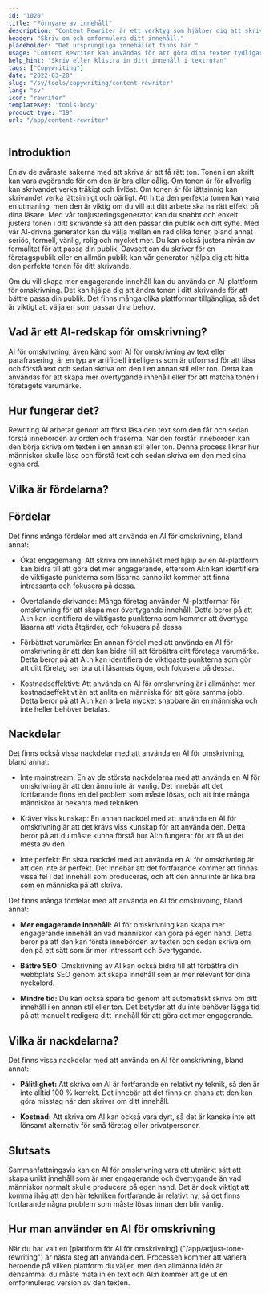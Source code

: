 ```yaml
---
id: "1020"
title: "Förnyare av innehåll"
description: "Content Rewriter är ett verktyg som hjälper dig att skriva om och parafrasera ditt innehåll. Det används ofta för att förbättra tydligheten i ditt skrivande eller för att göra ditt skrivande mer unikt. Content Rewriter kan också hjälpa dig att förbättra din SEO genom att skriva om ditt innehåll så att det innehåller dina målnyckelord."
header: "Skriv om och omformulera ditt innehåll."
placeholder: "Det ursprungliga innehållet finns här."
usage: "Content Rewriter kan användas för att göra dina texter tydligare eller mer unika, eller för att förbättra din SEO genom att skriva om ditt innehåll så att det innehåller dina målnyckelord."
help_hint: "Skriv eller klistra in ditt innehåll i textrutan"
tags: ["Copywriting"]
date: "2022-03-28"
slug: "/sv/tools/copywriting/content-rewriter"
lang: "sv"
icon: "rewriter"
templateKey: 'tools-body'
product_type: "19"
url: "/app/content-rewriter"
---
```


## Introduktion

En av de svåraste sakerna med att skriva är att få rätt ton. Tonen i en skrift kan vara avgörande för om den är bra eller dålig. Om tonen är för allvarlig kan skrivandet verka tråkigt och livlöst. Om tonen är för lättsinnig kan skrivandet verka lättsinnigt och oärligt. Att hitta den perfekta tonen kan vara en utmaning, men den är viktig om du vill att ditt arbete ska ha rätt effekt på dina läsare. Med vår tonjusteringsgenerator kan du snabbt och enkelt justera tonen i ditt skrivande så att den passar din publik och ditt syfte. Med vår AI-drivna generator kan du välja mellan en rad olika toner, bland annat seriös, formell, vänlig, rolig och mycket mer. Du kan också justera nivån av formalitet för att passa din publik. Oavsett om du skriver för en företagspublik eller en allmän publik kan vår generator hjälpa dig att hitta den perfekta tonen för ditt skrivande.

Om du vill skapa mer engagerande innehåll kan du använda en AI-plattform för omskrivning. Det kan hjälpa dig att ändra tonen i ditt skrivande för att bättre passa din publik. Det finns många olika plattformar tillgängliga, så det är viktigt att välja en som passar dina behov.

## Vad är ett AI-redskap för omskrivning?

AI för omskrivning, även känd som AI för omskrivning av text eller parafrasering, är en typ av artificiell intelligens som är utformad för att läsa och förstå text och sedan skriva om den i en annan stil eller ton. Detta kan användas för att skapa mer övertygande innehåll eller för att matcha tonen i företagets varumärke.

## Hur fungerar det?

Rewriting AI arbetar genom att först läsa den text som den får och sedan förstå innebörden av orden och fraserna. När den förstår innebörden kan den börja skriva om texten i en annan stil eller ton. Denna process liknar hur människor skulle läsa och förstå text och sedan skriva om den med sina egna ord.

## Vilka är fördelarna?

## Fördelar

Det finns många fördelar med att använda en AI för omskrivning, bland annat:

- Ökat engagemang: Att skriva om innehållet med hjälp av en AI-plattform kan bidra till att göra det mer engagerande, eftersom AI:n kan identifiera de viktigaste punkterna som läsarna sannolikt kommer att finna intressanta och fokusera på dessa.

- Övertalande skrivande: Många företag använder AI-plattformar för omskrivning för att skapa mer övertygande innehåll. Detta beror på att AI:n kan identifiera de viktigaste punkterna som kommer att övertyga läsarna att vidta åtgärder, och fokusera på dessa.

- Förbättrat varumärke: En annan fördel med att använda en AI för omskrivning är att den kan bidra till att förbättra ditt företags varumärke. Detta beror på att AI:n kan identifiera de viktigaste punkterna som gör att ditt företag ser bra ut i läsarnas ögon, och fokusera på dessa.

- Kostnadseffektivt: Att använda en AI för omskrivning är i allmänhet mer kostnadseffektivt än att anlita en människa för att göra samma jobb. Detta beror på att AI:n kan arbeta mycket snabbare än en människa och inte heller behöver betalas.

## Nackdelar

Det finns också vissa nackdelar med att använda en AI för omskrivning, bland annat:

- Inte mainstream: En av de största nackdelarna med att använda en AI för omskrivning är att den ännu inte är vanlig. Det innebär att det fortfarande finns en del problem som måste lösas, och att inte många människor är bekanta med tekniken.

- Kräver viss kunskap: En annan nackdel med att använda en AI för omskrivning är att det krävs viss kunskap för att använda den. Detta beror på att du måste kunna förstå hur AI:n fungerar för att få ut det mesta av den.

- Inte perfekt: En sista nackdel med att använda en AI för omskrivning är att den inte är perfekt. Det innebär att det fortfarande kommer att finnas vissa fel i det innehåll som produceras, och att den ännu inte är lika bra som en människa på att skriva.

Det finns många fördelar med att använda en AI för omskrivning, bland annat:

- **Mer engagerande innehåll:** AI för omskrivning kan skapa mer engagerande innehåll än vad människor kan göra på egen hand. Detta beror på att den kan förstå innebörden av texten och sedan skriva om den på ett sätt som är mer intressant och övertygande.

- **Bättre SEO:** Omskrivning av AI kan också bidra till att förbättra din webbplats SEO genom att skapa innehåll som är mer relevant för dina nyckelord.

- **Mindre tid:** Du kan också spara tid genom att automatiskt skriva om ditt innehåll i en annan stil eller ton. Det betyder att du inte behöver lägga tid på att manuellt redigera ditt innehåll för att göra det mer engagerande.

## Vilka är nackdelarna?

Det finns vissa nackdelar med att använda en AI för omskrivning, bland annat:

- **Pålitlighet:** Att skriva om AI är fortfarande en relativt ny teknik, så den är inte alltid 100 % korrekt. Det innebär att det finns en chans att den kan göra misstag när den skriver om ditt innehåll.

- **Kostnad:** Att skriva om AI kan också vara dyrt, så det är kanske inte ett lönsamt alternativ för små företag eller privatpersoner.

## Slutsats

Sammanfattningsvis kan en AI för omskrivning vara ett utmärkt sätt att skapa unikt innehåll som är mer engagerande och övertygande än vad människor normalt skulle producera på egen hand. Det är dock viktigt att komma ihåg att den här tekniken fortfarande är relativt ny, så det finns fortfarande några problem som måste lösas innan den blir vanlig.

## Hur man använder en AI för omskrivning

När du har valt en [plattform för AI för omskrivning] ("/app/adjust-tone-rewriting") är nästa steg att använda den. Processen kommer att variera beroende på vilken plattform du väljer, men den allmänna idén är densamma: du måste mata in en text och AI:n kommer att ge ut en omformulerad version av den texten.

